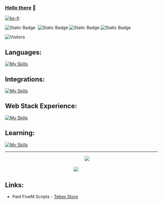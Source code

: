 ### [Hello there](https://i.giphy.com/xTiIzJSKB4l7xTouE8.webp) 👋

[![ko-fi](https://ko-fi.com/img/githubbutton_sm.svg)](https://ko-fi.com/Y8Y1WM2E6)

![Static Badge](https://img.shields.io/badge/Spoken%20Languages-636363)&nbsp;&nbsp;![Static Badge](https://img.shields.io/badge/English-012169)&nbsp;![Static Badge](https://img.shields.io/badge/Français-ce1127)&nbsp;![Static Badge](https://img.shields.io/badge/Deutsch-ffce00) 

![Visitors](https://komarev.com/ghpvc/?username=Maximus7474&label=Visitors)

## Languages:
[![My Skills](https://skills-icons.vercel.app/api/icons?i=html,css,js,ts,py,lua,sql&theme=dark)](https://skillicons.dev)
## Integrations:
[![My Skills](https://skills-icons.vercel.app/api/icons?i=git,github,discordjs,sqlite,mariadb&theme=dark)](https://skillicons.dev)
## Web Stack Experience:
[![My Skills](https://skills-icons.vercel.app/api/icons?i=shadcnui,chakraui,pnpm,sqlite,react,tailwind,expressjs&theme=dark)](https://skillicons.dev)
## Learning:
[![My Skills](https://skills-icons.vercel.app/api/icons?i=githubactions,cpp,go,vue&theme=dark)](https://skillicons.dev)

<hr style="border-radius: 50px";>
<p align="center">
  <img src="https://github-readme-stats.vercel.app/api?username=Maximus7474&show_icons=true&theme=dark&show=reviews,prs_merged_percentage&hide_border=true" />
  &nbsp;&nbsp;&nbsp;
  <img src="https://github-readme-stats.vercel.app/api/top-langs/?username=Maximus7474&layout=compact&hide_border=true&theme=dark" style="margin-bottom: 2.5em;"/>
</p>

## Links:
- Paid FiveM Scripts - [Tebex Store](https://maximus-scripts.tebex.io/category/2765572)
